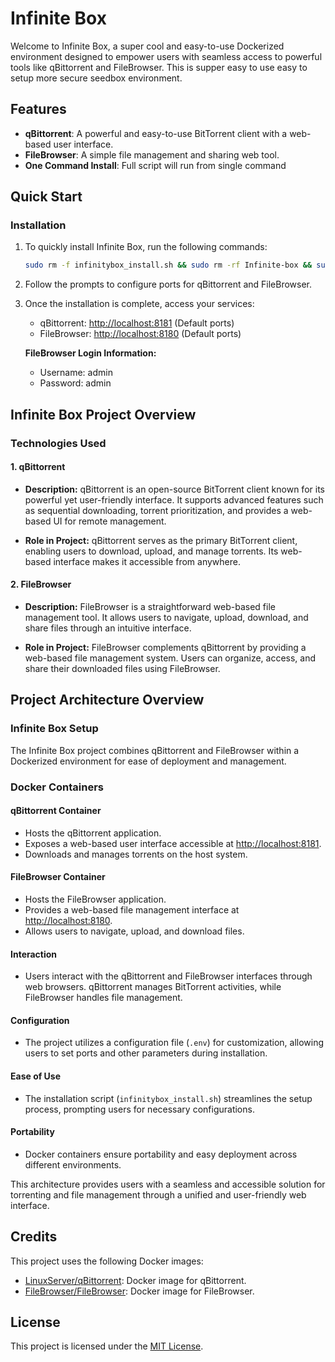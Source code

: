 # Infinite Box

Welcome to Infinite Box, a super cool and easy-to-use Dockerized environment designed to empower users with seamless access to powerful tools like qBittorrent and FileBrowser. This is supper easy to use easy to setup more secure seedbox environment.

## Features

- **qBittorrent**: A powerful and easy-to-use BitTorrent client with a web-based user interface.
- **FileBrowser**: A simple file management and sharing web tool.
- **One Command Install**: Full script will run from single command

## Quick Start

### Installation

1. To quickly install Infinite Box, run the following commands:

    ```bash
    sudo rm -f infinitybox_install.sh && sudo rm -rf Infinite-box && sudo apt-get update && sudo apt-get install wget -y && sudo wget https://raw.githubusercontent.com/Niraj-Dilshan/Infinite-box/main/infinitybox_install.sh && chmod +x infinitybox_install.sh && ./infinitybox_install.sh
    ```
2. Follow the prompts to configure ports for qBittorrent and FileBrowser.

3. Once the installation is complete, access your services:
    - qBittorrent: [http://localhost:8181](http://localhost:8181) (Default ports)
    - FileBrowser: [http://localhost:8180](http://localhost:8180) (Default ports)

    **FileBrowser Login Information:**
    - Username: admin
    - Password: admin

## Infinite Box Project Overview

### Technologies Used

#### 1. qBittorrent

- **Description:** qBittorrent is an open-source BitTorrent client known for its powerful yet user-friendly interface. It supports advanced features such as sequential downloading, torrent prioritization, and provides a web-based UI for remote management.

- **Role in Project:** qBittorrent serves as the primary BitTorrent client, enabling users to download, upload, and manage torrents. Its web-based interface makes it accessible from anywhere.

#### 2. FileBrowser

- **Description:** FileBrowser is a straightforward web-based file management tool. It allows users to navigate, upload, download, and share files through an intuitive interface.

- **Role in Project:** FileBrowser complements qBittorrent by providing a web-based file management system. Users can organize, access, and share their downloaded files using FileBrowser.

## Project Architecture Overview

### Infinite Box Setup

The Infinite Box project combines qBittorrent and FileBrowser within a Dockerized environment for ease of deployment and management.

### Docker Containers

#### qBittorrent Container

- Hosts the qBittorrent application.
- Exposes a web-based user interface accessible at [http://localhost:8181](http://localhost:8181).
- Downloads and manages torrents on the host system.

#### FileBrowser Container

- Hosts the FileBrowser application.
- Provides a web-based file management interface at [http://localhost:8180](http://localhost:8180).
- Allows users to navigate, upload, and download files.

#### Interaction

- Users interact with the qBittorrent and FileBrowser interfaces through web browsers. qBittorrent manages BitTorrent activities, while FileBrowser handles file management.

#### Configuration

- The project utilizes a configuration file (`.env`) for customization, allowing users to set ports and other parameters during installation.

#### Ease of Use

- The installation script (`infinitybox_install.sh`) streamlines the setup process, prompting users for necessary configurations.

#### Portability

- Docker containers ensure portability and easy deployment across different environments.

This architecture provides users with a seamless and accessible solution for torrenting and file management through a unified and user-friendly web interface.

## Credits

This project uses the following Docker images:

- [LinuxServer/qBittorrent](https://hub.docker.com/r/linuxserver/qbittorrent): Docker image for qBittorrent.
- [FileBrowser/FileBrowser](https://hub.docker.com/r/filebrowser/filebrowser): Docker image for FileBrowser.

## License

This project is licensed under the [MIT License](LICENSE).
